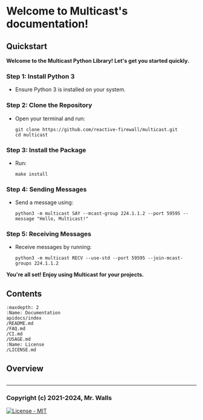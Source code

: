 # Welcome to Multicast's documentation!

## Quickstart
**Welcome to the Multicast Python Library! Let's get you started quickly.**

### Step 1: Install Python 3

* Ensure Python 3 is installed on your system.

### Step 2: Clone the Repository

* Open your terminal and run:
  ```shell
  git clone https://github.com/reactive-firewall/multicast.git
  cd multicast
  ```

### Step 3: Install the Package

* Run:
  ```shell
  make install
  ```

### Step 4: Sending Messages

* Send a message using:
  ```shell
  python3 -m multicast SAY --mcast-group 224.1.1.2 --port 59595 --message "Hello, Multicast!"
  ```

### Step 5: Receiving Messages

* Receive messages by running:
  ```shell
  python3 -m multicast RECV --use-std --port 59595 --join-mcast-groups 224.1.1.2
  ```

**You're all set! Enjoy using Multicast for your projects.**



## Contents

```{toctree}
:maxdepth: 2
:Name: Documentation
apidocs/index
/README.md
/FAQ.md
/CI.md
/USAGE.md
:Name: License
/LICENSE.md
```

## Overview

```{autosummary}
```

---
### Copyright (c) 2021-2024, Mr. Walls

[![License - MIT](https://img.shields.io/github/license/reactive-firewall/multicast.svg?maxAge=3600)](https://github.com/reactive-firewall/multicast/blob/stable/LICENSE.md)
